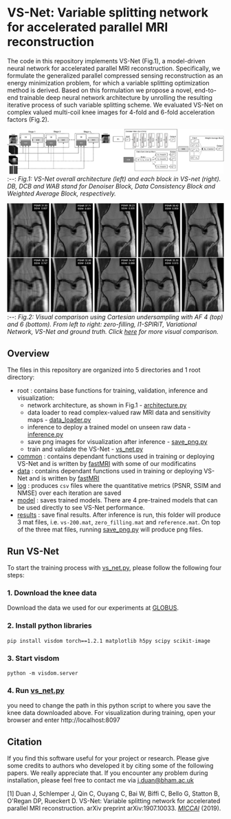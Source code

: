 # VS-Net: Variable splitting network for accelerated parallel MRI reconstruction 

The code in this repository implements VS-Net (Fig.1), a model-driven neural network for accelerated parallel MRI reconstruction. Specifically, we formulate the generalized parallel compressed sensing reconstruction as an energy minimization problem, for which a variable splitting optimization method is derived. Based on this formulation we propose a novel, end-to-end trainable deep neural network architecture by unrolling the resulting iterative process of such variable splitting scheme. We evaluated VS-Net on complex valued multi-coil knee images for 4-fold and 6-fold acceleration factors (Fig.2).



![](results/VS-Net.png) 
:--:
*Fig.1: VS-Net overall architecture (left) and each block in VS-net (right). DB, DCB and WAB stand for Denoiser Block, Data Consistency Block and Weighted Average Block, respectively.* 

![](results/compare.png)
:--:
*Fig.2: Visual comparison using Cartesian undersampling with AF 4 (top) and 6 (bottom). From left to right: zero-filling, l1-SPIRiT, Variational Network, VS-Net and ground truth. Click [here](http://www.cs.bham.ac.uk/~duanj/moive/more_visual_comparison.pdf) for more visual comparison.*

## Overview
The files in this repository are organized into 5 directories and 1 root directory:
* root : contains base functions for training, validation, inference and visualization:
  * network architecture, as shown in Fig.1 - [architecture.py](architecture.py)
  * data loader to read complex-valued raw MRI data and sensitivity maps - [data_loader.py](data_loader.py)
  * inference to deploy a trained model on unseen raw data - [inference.py](inference.py)
  * save png images for visualization after inference - [save_png.py](save_png.py)
  * train and validate the VS-Net - [vs_net.py](vs_net.py)
* [common](common) : contains dependant functions used in training or deploying VS-Net and is written by [fastMRI](https://github.com/facebookresearch/fastMRI) with some of our modificatins
* [data](data) : contains dependant functions used in training or deploying VS-Net and is written by [fastMRI](https://github.com/facebookresearch/fastMRI)
* [log](log) : produces `csv` files where the quantitative metrics (PSNR, SSIM and NMSE) over each iteration are saved
* [model](model) : saves trained models. There are 4 pre-trained models that can be used directly to see VS-Net performance.
* [results](results) : save final results. After inference is run, this folder will produce 3 mat files, i.e. `vs-200.mat`, `zero_filling.mat` and `reference.mat`. On top of the three mat files, running [save_png.py](save_png.py) will produce png files.


## Run VS-Net
To start the training process with [vs_net.py](vs_net.py), please follow the following four steps: 

### 1. Download the knee data
Download the data we used for our experiments at [GLOBUS](https://app.globus.org/file-manager?origin_id=15c7de28-a76b-11e9-821c-02b7a92d8e58&origin_path=%2F).

### 2. Install python libraries
```
pip install visdom torch==1.2.1 matplotlib h5py scipy scikit-image
```
### 3. Start visdom 
```
python -m visdom.server
```
### 4. Run [vs_net.py](vs_net.py)

you need to change the path in this python script to where you save the knee data downloaded above. For visualization during training, open your browser and enter http://localhost:8097


## Citation
If you find this software useful for your project or research. Please give some credits to authors who developed it by citing some of the following papers. We really appreciate that. If you encounter any problem during installation, please feel free to contact me via <j.duan@bham.ac.uk>

[1] Duan J, Schlemper J, Qin C, Ouyang C, Bai W, Biffi C, Bello G, Statton B, O'Regan DP, Rueckert D. VS-Net: Variable splitting network for accelerated parallel MRI reconstruction. arXiv preprint arXiv:1907.10033. *[MICCAI](https://www.miccai2019.org/programme/oral-sessions-tentative/)* (2019).
